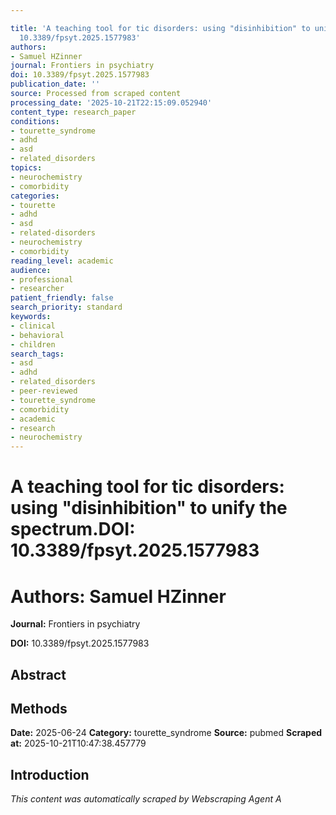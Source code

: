 ```yaml
---

title: 'A teaching tool for tic disorders: using "disinhibition" to unify the spectrum.**DOI:**
  10.3389/fpsyt.2025.1577983'
authors:
- Samuel HZinner
journal: Frontiers in psychiatry
doi: 10.3389/fpsyt.2025.1577983
publication_date: ''
source: Processed from scraped content
processing_date: '2025-10-21T22:15:09.052940'
content_type: research_paper
conditions:
- tourette_syndrome
- adhd
- asd
- related_disorders
topics:
- neurochemistry
- comorbidity
categories:
- tourette
- adhd
- asd
- related-disorders
- neurochemistry
- comorbidity
reading_level: academic
audience:
- professional
- researcher
patient_friendly: false
search_priority: standard
keywords:
- clinical
- behavioral
- children
search_tags:
- asd
- adhd
- related_disorders
- peer-reviewed
- tourette_syndrome
- comorbidity
- academic
- research
- neurochemistry
---
```




# A teaching tool for tic disorders: using "disinhibition" to unify the spectrum.**DOI:** 10.3389/fpsyt.2025.1577983

# **Authors:** Samuel HZinner

**Journal:** Frontiers in psychiatry

**DOI:** 10.3389/fpsyt.2025.1577983

## Abstract

## Methods

**Date:** 2025-06-24
**Category:** tourette_syndrome
**Source:** pubmed
**Scraped at:** 2025-10-21T10:47:38.457779
## Introduction
*This content was automatically scraped by Webscraping Agent A*